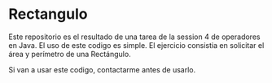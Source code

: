# Rectangulo

Este repositorio es el resultado de una tarea de la session 4 de operadores en Java. 
El uso de este codigo es simple. El ejercicio consistia en solicitar el área y perímetro de una Rectángulo.

Si van a usar este codigo, contactarme antes de usarlo.
